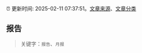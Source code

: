 :alarm_clock: 更新时间: 2025-02-11 07:37:51。[文章来源](/README.md)、[文章分类](/TAGS.md)

## 报告


> 关键字：`报告`、`月报`



